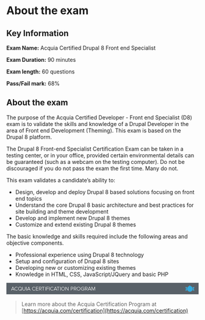 # About the exam

## Key Information

**Exam Name:** Acquia Certified Drupal 8 Front end Specialist

**Exam Duration:** 90 minutes

**Exam length:** 60 questions

**Pass/Fail mark:** 68%

## About the exam

The purpose of the Acquia Certified Developer - Front end Specialist \(D8\) exam is to validate the skills and knowledge of a Drupal Developer in the area of Front end Development \(Theming\). This exam is based on the Drupal 8 platform.

The Drupal 8 Front-end Specialist Certification Exam can be taken in a testing center, or in your office, provided certain environmental details can be guaranteed \(such as a webcam on the testing computer\). Do not be discouraged if you do not pass the exam the first time. Many do not.

This exam validates a candidate’s ability to:

* Design, develop and deploy Drupal 8 based solutions focusing on front end topics
* Understand the core Drupal 8 basic architecture and best practices for site building and theme development
* Develop and implement new Drupal 8 themes
* Customize and extend existing Drupal 8 themes

The basic knowledge and skills required include the following areas and objective components.

* Professional experience using Drupal 8 technology
* Setup and configuration of  Drupal 8 sites
* Developing new or customizing existing themes
* Knowledge in HTML, CSS, JavaScript/JQuery and basic PHP

![](.gitbook/assets/inner-page-footer.png)

> Learn more about the Acquia Certification Program at [https://acquia.com/certification](https://acquia.com/certification)

